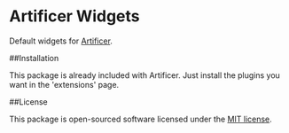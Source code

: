 Artificer Widgets
===========================

Default widgets for [Artificer](https://github.com/marcmascarell/artificer).

##Installation

This package is already included with Artificer. Just install the plugins you want in the 'extensions' page.

##License

This package is open-sourced software licensed under the [MIT license](http://opensource.org/licenses/MIT).